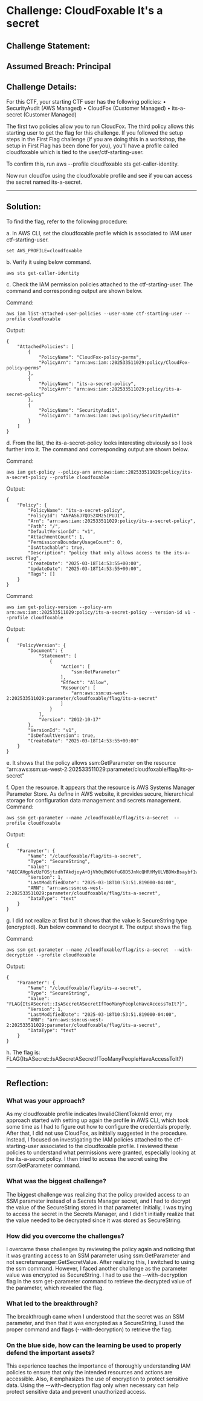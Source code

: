 # Challenge: CloudFoxable It's a secret

## Challenge Statement:

Assumed Breach: Principal
---

## Challenge Details:

For this CTF, your starting CTF user has the following policies:
•	SecurityAudit (AWS Managed)
•	CloudFox (Customer Managed)
•	its-a-secret (Customer Managed)

The first two policies allow you to run CloudFox. The third policy allows this starting user to get the flag for this challenge. If you followed the setup steps in the First Flag challenge (if you are doing this in a workshop, the setup in First Flag has been done for you), you'll have a profile called cloudfoxable which is tied to the user/ctf-starting-user.

To confirm this, run aws --profile cloudfoxable sts get-caller-identity.

Now run cloudfox using the cloudfoxable profile and see if you can access the secret named its-a-secret.

---

## Solution:

To find the flag, refer to the following procedure:

a.	In AWS CLI, set the cloudfoxable profile which is associated to IAM user ctf-starting-user.
```
set AWS_PROFILE=cloudfoxable
```

b.	Verify it using below command.
```
aws sts get-caller-identity
```

c.	Check the IAM permission policies attached to the ctf-starting-user. The command and corresponding output are shown below.

Command:
```
aws iam list-attached-user-policies --user-name ctf-starting-user --profile cloudfoxable
```

Output:
```
{
    "AttachedPolicies": [
        {
            "PolicyName": "CloudFox-policy-perms",
            "PolicyArn": "arn:aws:iam::202533511029:policy/CloudFox-policy-perms"
        },
        {
            "PolicyName": "its-a-secret-policy",
            "PolicyArn": "arn:aws:iam::202533511029:policy/its-a-secret-policy"
        },
        {
            "PolicyName": "SecurityAudit",
            "PolicyArn": "arn:aws:iam::aws:policy/SecurityAudit"
        }
    ]
}
```

d.	From the list, the its-a-secret-policy looks interesting obviously so I look further into it. The command and corresponding output are shown below.

Command:
```
aws iam get-policy --policy-arn arn:aws:iam::202533511029:policy/its-a-secret-policy --profile cloudfoxable
```

Output:
```
{
    "Policy": {
        "PolicyName": "its-a-secret-policy",
        "PolicyId": "ANPAS6J7QD52XM25IPUJI",
        "Arn": "arn:aws:iam::202533511029:policy/its-a-secret-policy",
        "Path": "/",
        "DefaultVersionId": "v1",
        "AttachmentCount": 1,
        "PermissionsBoundaryUsageCount": 0,
        "IsAttachable": true,
        "Description": "policy that only allows access to the its-a-secret flag",
        "CreateDate": "2025-03-18T14:53:55+00:00",
        "UpdateDate": "2025-03-18T14:53:55+00:00",
        "Tags": []
    }
}
```

Command:
```
aws iam get-policy-version --policy-arn arn:aws:iam::202533511029:policy/its-a-secret-policy --version-id v1 --profile cloudfoxable
```
 
Output:
```
{
    "PolicyVersion": {
        "Document": {
            "Statement": [
                {
                    "Action": [
                        "ssm:GetParameter"
                    ],
                    "Effect": "Allow",
                    "Resource": [
                        "arn:aws:ssm:us-west-2:202533511029:parameter/cloudfoxable/flag/its-a-secret"
                    ]
                }
            ],
            "Version": "2012-10-17"
        },
        "VersionId": "v1",
        "IsDefaultVersion": true,
        "CreateDate": "2025-03-18T14:53:55+00:00"
    }
}
```

e.	It shows that the policy allows ssm:GetParameter on the resource “arn:aws:ssm:us-west-2:202533511029:parameter/cloudfoxable/flag/its-a-secret”

f.	Open the resource. It appears that the resource is AWS Systems Manager Parameter Store.
As define in AWS website, it provides secure, hierarchical storage for configuration data management and secrets management.
		Command:
```
aws ssm get-parameter --name /cloudfoxable/flag/its-a-secret  --profile cloudfoxable
```
 
Output:
```
{
    "Parameter": {
        "Name": "/cloudfoxable/flag/its-a-secret",
        "Type": "SecureString",
        "Value": "AQICAHgpNzUzFOSjtzdhTAkdjoyA+OjVh0q8W9UfuG8D5JnNcQHRYMyULVBDWxBsaybf1wXEAAAAojCBnwYJKoZIhvcNAQcGoIGRMIGOAgEAMIGIBgkqhkiG9w0BBwEwHgYJYIZIAWUDBAEuMBEEDC/ylUnX/uqf9HGleAIBEIBb0/hLSLpOHkku7DeBR6q9FdHaMAgwCy+YJX1yhMglHVmnWNsVB/xMwNqqI+oH3EZXnTzVP2mBCiBQZqw0W5cKG3TB162srhkX1tVX9603ABQGvCjjhnWAD5ep/w==",
        "Version": 1,
        "LastModifiedDate": "2025-03-18T10:53:51.819000-04:00",
        "ARN": "arn:aws:ssm:us-west-2:202533511029:parameter/cloudfoxable/flag/its-a-secret",
        "DataType": "text"
    }
}
```

g.	I did not realize at first but it shows that the value is SecureString type (encrypted). Run below command to decrypt it. The output shows the flag.

Command:
```
aws ssm get-parameter --name /cloudfoxable/flag/its-a-secret  --with-decryption --profile cloudfoxable
```

Output:
```
{
    "Parameter": {
        "Name": "/cloudfoxable/flag/its-a-secret",
        "Type": "SecureString",
        "Value": "FLAG{ItsASecret::IsASecretASecretIfTooManyPeopleHaveAccessToIt?}",
        "Version": 1,
        "LastModifiedDate": "2025-03-18T10:53:51.819000-04:00",
        "ARN": "arn:aws:ssm:us-west-2:202533511029:parameter/cloudfoxable/flag/its-a-secret",
        "DataType": "text"
    }
}
```

h.	The flag is: 
FLAG{ItsASecret::IsASecretASecretIfTooManyPeopleHaveAccessToIt?}

---

## Reflection:

### What was your approach?
As my cloudfoxable profile indicates InvalidClientTokenId error, my approach started with setting up again the profile in AWS CLI, which took some time as I had to figure out how to configure the credentials properly. After that, I did not use CloudFox, as initially suggested in the procedure. Instead, I focused on investigating the IAM policies attached to the ctf-starting-user associated to the cloudfoxable profile. I reviewed these policies to understand what permissions were granted, especially looking at the its-a-secret policy. I then tried to access the secret using the ssm:GetParameter command.

### What was the biggest challenge?
The biggest challenge was realizing that the policy provided access to an SSM parameter instead of a Secrets Manager secret, and I had to decrypt the value of the SecureString stored in that parameter. Initially, I was trying to access the secret in the Secrets Manager, and I didn’t initially realize that the value needed to be decrypted since it was stored as SecureString.

### How did you overcome the challenges?
I overcame these challenges by reviewing the policy again and noticing that it was granting access to an SSM parameter using ssm:GetParameter and not secretsmanager:GetSecretValue. After realizing this, I switched to using the ssm command. However, I faced another challenge as the parameter value was encrypted as SecureString. I had to use the --with-decryption flag in the ssm get-parameter command to retrieve the decrypted value of the parameter, which revealed the flag.

### What led to the breakthrough?
The breakthrough came when I understood that the secret was an SSM parameter, and then that it was encrypted as a SecureString, I used the proper command and flags (--with-decryption) to retrieve the flag.

### On the blue side, how can the learning be used to properly defend the important assets?
This experience teaches the importance of thoroughly understanding IAM policies to ensure that only the intended resources and actions are accessible. Also, it emphasizes the use of encryption to protect sensitive data. Using the --with-decryption flag only when necessary can help protect sensitive data and prevent unauthorized access.
